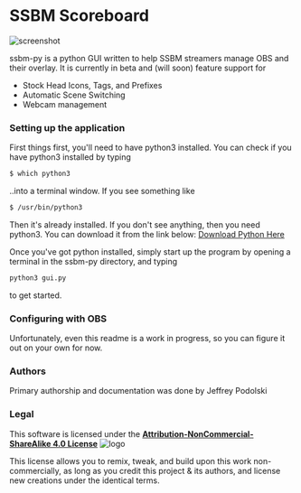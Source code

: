 # SSBM Scoreboard

![screenshot](https://i.imgur.com/63XguWR.png)

ssbm-py is a python GUI written to help SSBM streamers manage OBS and their overlay. It is currently in beta and (will soon) feature support for
  - Stock Head Icons, Tags, and Prefixes
  - Automatic Scene Switching 
  - Webcam management

### Setting up the application

First things first, you'll need to have python3 installed. You can check if you have python3 installed by typing 
```sh
$ which python3
```
..into a terminal window. If you see something like 
```sh
$ /usr/bin/python3
```
Then it's already installed. If you don't see anything, then you need python3. You can download it from the link below:
[Download Python Here](https://www.python.org/downloads/)

Once you've got python installed, simply start up the program by opening a terminal in the ssbm-py directory, and typing
```sh
python3 gui.py
```
to get started.

### Configuring with OBS

Unfortunately, even this readme is a work in progress, so you can figure it out on your own for now.

### Authors
Primary authorship and documentation was done by Jeffrey Podolski

### Legal
This software is licensed under the
[**Attribution-NonCommercial-ShareAlike 4.0 License**](https://creativecommons.org/licenses/by-nc-sa/4.0/)
![logo](https://licensebuttons.net/l/by-nc-sa/4.0/88x31.png)

This license allows you to remix, tweak, and build upon this work non-commercially, as long as you credit this project & its authors, and license new creations under the identical terms.



